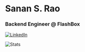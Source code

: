 # Sanan S. Rao

### Backend Engineer @ FlashBox

[![LinkedIn](https://img.shields.io/badge/LinkedIn-0077B5?style=for-the-badge&logo=linkedin&logoColor=white)](https://www.linkedin.com/in/sananrao)

![Stats](https://github-readme-stats.vercel.app/api?username=sananr&count_private=true&include_all_commits=true&theme=tokyonight)

